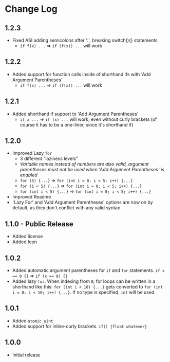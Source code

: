 # Change Log
  
## 1.2.3
- Fixed ASI adding semicolons after ':', breaking switch(){} statements
  - `if f(x) ...` => `if (f(x)) ...` will work

## 1.2.2
- Added support for function calls inside of shorthand ifs with 'Add Argument Parentheses'
  - `if f(x) ...` => `if (f(x)) ...` will work

## 1.2.1
- Added shorthand if support to 'Add Argument Parentheses'
  - `if x ...` => `if (x) ...` will work, even without curly brackets (of course it has to be a one-liner, since it's shorthand if)

## 1.2.0
- Improved Lazy `for`
  - 3 different "laziness levels"
  - *Variable names instead of numbers are also valid, argument parentheses must not be used when 'Add Argument Parentheses' is enabled*
  - `for (5) {...}` => `for (int i = 0; i < 5; i++) {...}`
  - `for (i < 5) {...}` => `for (int i = 0; i < 5; i++) {...}`
  - `for (int i < 5) {...}` => `for (int i = 0; i < 5; i++) {...}`
- Improved Readme
- 'Lazy For' and 'Add Argument Parentheses' options are now on by default, as they don't conflict with any valid syntax

## 1.1.0 - Public Release
- Added license
- Added Icon

## 1.0.2
- Added automatic argument parentheses for `if` and `for` statements. `if x == 0 {}` => `if (x == 0) {}`
- Added lazy `for`. When indexing from `0`, for loops can be written in a shorthand like this: `for (int i < 10) {...}` gets converted to `for (int i = 0; i < 10; i++) {...}`. If no type is specified, `int` will be used.

## 1.0.1
- Added `atomic_uint`
- Added support for inline-curly brackets. `if() {float whatever}`

## 1.0.0
- Initial release

